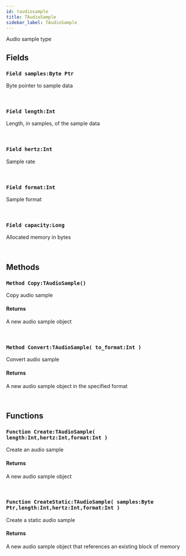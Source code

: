 ```yaml
---
id: taudiosample
title: TAudioSample
sidebar_label: TAudioSample
---
```


Audio sample type


## Fields

### `Field samples:Byte Ptr`

Byte pointer to sample data

<br/>

### `Field length:Int`

Length, in samples, of the sample data

<br/>

### `Field hertz:Int`

Sample rate

<br/>

### `Field format:Int`

Sample format

<br/>

### `Field capacity:Long`

Allocated memory in bytes

<br/>

## Methods

### `Method Copy:TAudioSample()`

Copy audio sample

#### Returns
A new audio sample object


<br/>

### `Method Convert:TAudioSample( to_format:Int )`

Convert audio sample

#### Returns
A new audio sample object in the specified format


<br/>

## Functions

### `Function Create:TAudioSample( length:Int,hertz:Int,format:Int )`

Create an audio sample

#### Returns
A new audio sample object


<br/>

### `Function CreateStatic:TAudioSample( samples:Byte Ptr,length:Int,hertz:Int,format:Int )`

Create a static audio sample

#### Returns
A new audio sample object that references an existing block of memory


<br/>


